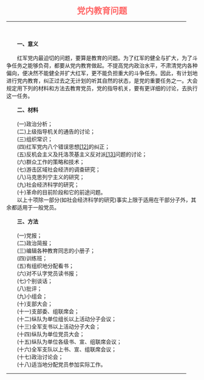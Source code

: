 <center><FONT style="FONT-SIZE: 16.5pt" COLOR="#FF6666" FACE="楷体_GB2312"><B>党内教育问题</B></center></FONT>
<HR color="#EE9B73" size="1" width="94%">
<BR>
<BR>
　　<B>一、意义</B>
<BR>
<BR>
　　红军党内最迫切的问题，要算是教育的问题。为了红军的健全与扩大，为了斗争任务之能够负荷，都要从党内教育做起。不提高党内政治水平，不肃清党内各种偏向，便决然不能健全并扩大红军，更不能负担重大的斗争任务。因此，有计划地进行党内教育，纠正过去之无计划的听其自然的状态，是党的重要任务之一。大会规定用下列的材料和方法去教育党员，党的指导机关，要有更详细的讨论，去执行这一任务。
<BR>
<BR>
　　<B>二、材料</B>
<BR>
<BR>
　　(一)政治分析；
<BR>
　　(二)上级指导机关的通告的讨论；
<BR>
　　(三)组织常识；
<BR>
　　(四)红军党内八个错误思想<a href="#tail">[12]</a>的纠正；
<BR>
　　(五)反机会主义及托洛茨基主义反对派<a href="#tail">[13]</a>问题的讨论；
<BR>
　　(六)群众工作的策略和技术；
<BR>
　　(七)游击区域社会经济的调查研究；
<BR>
　　(八)马克思列宁主义的研究；
<BR>
　　(九)社会经济科学的研究；
<BR>
　　(十)革命的目前阶段和它的前途问题。
<BR>
　　以上十项除一部分(如社会经济科学的研究)事实上限于适用在干部分子外，其余都适用于一般党员。
<BR>
<BR>
　　<B>三、方法</B>
<BR>
<BR>
　　(一)党报；
<BR>
　　(二)政治简报；
<BR>
　　(三)编辑各种教育同志的小册子；
<BR>
　　(四)训练班；
<BR>
　　(五)有组织地分配看书；
<BR>
　　(六)对不认字党员读书报；
<BR>
　　(七)个别谈话；
<BR>
　　(八)批评；
<BR>
　　(九)小组会；
<BR>
　　(十)支部大会；
<BR>
　　(十一)支部委、组联席会；
<BR>
　　(十二)纵队为单位组长以上活动分子会议；
<BR>
　　(十三)全军支书以上活动分子大会；
<BR>
　　(十四)纵队为单位党员大会；
<BR>
　　(十五)纵队为单位各级书、宣、组联席会议；
<BR>
　　(十六)全军支队以上书、宣、组联席会议；
<BR>
　　(十七)政治讨论会；
<BR>
　　(十八)适当地分配党员参加实际工作。
<HR color="#EE9B73" size="1" width="94%">

